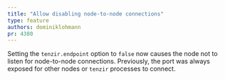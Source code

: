 ```yaml
---
title: "Allow disabling node-to-node connections"
type: feature
authors: dominiklohmann
pr: 4380
---
```


Setting the `tenzir.endpoint` option to `false` now causes the node not to
listen for node-to-node connections. Previously, the port was always exposed for
other nodes or `tenzir` processes to connect.
